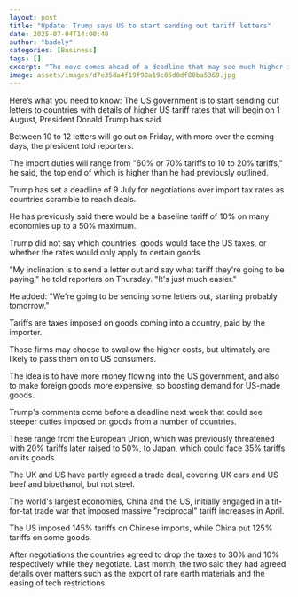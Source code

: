 ```yaml
---
layout: post
title: "Update: Trump says US to start sending out tariff letters"
date: 2025-07-04T14:00:49
author: "badely"
categories: [Business]
tags: []
excerpt: "The move comes ahead of a deadline that may see much higher import taxes on goods coming into the US."
image: assets/images/d7e35da4f19f98a19c05d0df80ba5369.jpg
---
```


Here’s what you need to know: The US government is to start sending out letters to countries with details of  higher US tariff rates that will begin on 1 August, President Donald Trump has said.

Between 10 to 12 letters will go out on Friday, with more over the coming days, the president told reporters.

The import duties will range from "60% or 70% tariffs to 10 to 20% tariffs," he said, the top end of which is higher than he had previously outlined.

Trump has set a deadline of 9 July for negotiations over import tax rates as countries scramble to reach deals.

He has previously said there would be a baseline tariff of 10% on many economies up to a 50% maximum.

Trump did not say which countries' goods would face the US taxes, or whether the rates would only apply to certain goods.

"My inclination is to send a letter out and say what tariff they're going to be paying," he told reporters on Thursday. "It's just much easier."

He added: "We're going to be sending some letters out, starting probably tomorrow."

Tariffs are taxes imposed on goods coming into a country, paid by the importer.

Those firms may choose to swallow the higher costs, but ultimately are likely to pass them on to US consumers.

The idea is to have more money flowing into the US government, and also to make foreign goods more expensive, so boosting demand for US-made goods.

Trump's comments come before a deadline next week that could see steeper duties imposed on goods from a number of countries.

These range from the European Union, which was previously threatened with 20% tariffs later raised to 50%, to Japan, which could face 35% tariffs on its goods.

The UK and US have partly agreed a trade deal, covering UK cars and US beef and bioethanol, but not steel.

The world's largest economies, China and the US, initially engaged in a tit-for-tat trade war that imposed massive "reciprocal" tariff increases in April.

The US imposed 145% tariffs on Chinese imports, while China put 125% tariffs on some goods.

After negotiations the countries agreed to drop the taxes to 30% and 10% respectively while they negotiate. Last month, the two said they had agreed details over matters such as the export of rare earth materials and the easing of tech restrictions.

